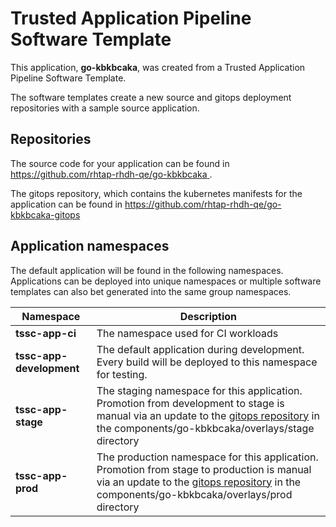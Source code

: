 # Trusted Application Pipeline Software Template

This application, **go-kbkbcaka**, was created from a Trusted Application Pipeline Software Template.

The software templates create a new source and gitops deployment repositories with a sample source application. 

## Repositories

The source code for your application can be found in [https://github.com/rhtap-rhdh-qe/go-kbkbcaka ](https://github.com/rhtap-rhdh-qe/go-kbkbcaka ).
 
The gitops repository, which contains the kubernetes manifests for the application can be found in 
[https://github.com/rhtap-rhdh-qe/go-kbkbcaka-gitops ](https://github.com/rhtap-rhdh-qe/go-kbkbcaka-gitops ) 

## Application namespaces 

The default application will be found in the following namespaces. Applications can be deployed into unique namespaces or multiple software templates can also bet generated into the same group namespaces.  

|  Namespace   |  Description   |  
| -------- | -------- |
| **tssc-app-ci** | The namespace used for CI workloads |
| **tssc-app-development** | The default application during development. Every build will be deployed to this namespace for testing. |
| **tssc-app-stage** | The staging namespace for this application. Promotion from development to stage is manual via an update to the [gitops repository](https://github.com/rhtap-rhdh-qe/go-kbkbcaka-gitops ) in the components/go-kbkbcaka/overlays/stage directory |
| **tssc-app-prod** | The production namespace for this application. Promotion from stage to production is manual via an update to the [gitops repository](https://github.com/rhtap-rhdh-qe/go-kbkbcaka-gitops ) in the components/go-kbkbcaka/overlays/prod directory |